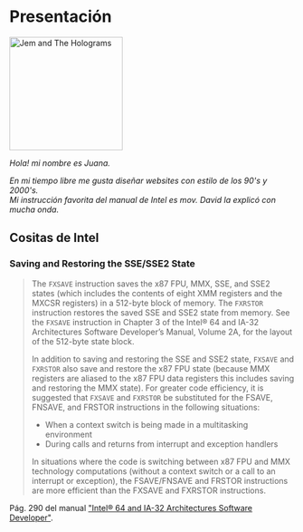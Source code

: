 # Presentación
<img src="https://i.pinimg.com/736x/b1/52/71/b15271f5f719a6386d72904fe6c04b35.jpg" alt="Jem and The Holograms" width="200">

*Hola! mi nombre es Juana.*

*En mi tiempo libre me gusta diseñar websites con estilo de los 90's y 2000's.*  
*Mi instrucción favorita del manual de Intel es mov. David la explicó con mucha onda.*

## Cositas de Intel
### Saving and Restoring the SSE/SSE2 State
>The `FXSAVE` instruction saves the x87 FPU, MMX, SSE, and SSE2 states (which includes the contents of eight XMM registers and the MXCSR registers) in a 512-byte block of memory. The `FXRSTOR` instruction restores the saved SSE and SSE2 state from memory. See the `FXSAVE` instruction in Chapter 3 of the Intel® 64 and IA-32 Architectures Software Developer’s Manual, Volume 2A, for the layout of the 512-byte state block.
>
>In addition to saving and restoring the SSE and SSE2 state, `FXSAVE` and `FXRSTOR` also save and restore the x87 FPU state (because MMX registers are aliased to the x87 FPU data registers this includes saving and restoring the MMX state). For greater code efficiency, it is suggested that `FXSAVE` and `FXRSTOR` be substituted for the FSAVE, FNSAVE, and FRSTOR instructions in the following situations:
> - When a context switch is being made in a multitasking environment
> - During calls and returns from interrupt and exception handlers
>
>In situations where the code is switching between x87 FPU and MMX technology computations (without a context switch or a call to an interrupt or exception), the FSAVE/FNSAVE and FRSTOR instructions are more efficient than the FXSAVE and FXRSTOR instructions.

Pág. 290 del manual <a href="https://www.intel.la/content/www/xl/es/content-details/782158/intel-64-and-ia-32-architectures-software-developer-s-manual-combined-volumes-1-2a-2b-2c-2d-3a-3b-3c-3d-and-4.html" target="_blank">"Intel® 64 and IA-32 Architectures Software Developer"</a>.</p>

